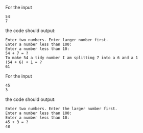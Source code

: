 For the input
```
54
7
```
the code should output:
```
Enter two numbers. Enter larger number first.
Enter a number less than 100:
Enter a number less than 10:
54 + 7 = ?
To make 54 a tidy number I am splitting 7 into a 6 and a 1
(54 + 6) + 1 = ?
61
```

For the input
```
45
3
```
the code should output:
```
Enter two numbers. Enter the larger number first.
Enter a number less than 100:
Enter a number less than 10:
45 + 3 = ?
48
```
